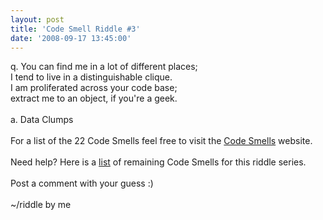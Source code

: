 ```yaml
---
layout: post
title: 'Code Smell Riddle #3'
date: '2008-09-17 13:45:00'
---
```


q. You can find me in a lot of different places;<br>I tend to live in a distinguishable clique.<br>I am proliferated across your code base;<br>extract me to an object, if you're a geek.<br><br>a. Data Clumps<br><br>For a list of the 22 Code Smells feel free to visit the <a href="http://tinyurl.com/codesmells" target="_blank">Code Smells</a> website.<br><br>Need help? Here is a <a href="http://www.elijahmanor.com/#">list</a> of remaining Code Smells for this riddle series.<br><br>Post a comment with your guess :)<br><br>~/riddle by me